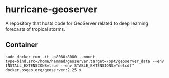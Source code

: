 # hurricane-geoserver
A repository that hosts code for GeoServer related to deep learning forecasts of tropical storms.

## Container
`sudo docker run -it -p8080:8080 --mount type=bind,src=/home/hammad/geoserver,target=/opt/geoserver_data --env INSTALL_EXTENSIONS=true --env STABLE_EXTENSIONS="netcdf" docker.osgeo.org/geoserver:2.25.x`
